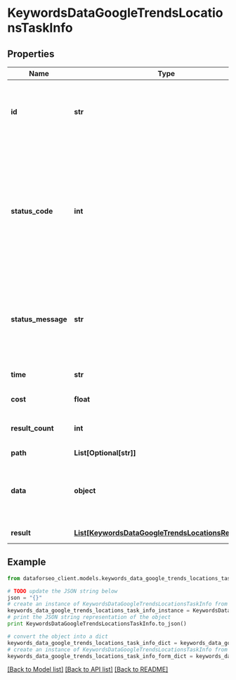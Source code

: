 # KeywordsDataGoogleTrendsLocationsTaskInfo


## Properties

Name | Type | Description | Notes
------------ | ------------- | ------------- | -------------
**id** | **str** | task identifier unique task identifier in our system in the UUID format | [optional] 
**status_code** | **int** | status code of the task generated by DataForSEO, can be within the following range: 10000-60000 you can find the full list of the response codes here | [optional] 
**status_message** | **str** | informational message of the task you can find the full list of general informational messages here | [optional] 
**time** | **str** | execution time, seconds | [optional] 
**cost** | **float** | total tasks cost, USD | [optional] 
**result_count** | **int** | number of elements in the result array | [optional] 
**path** | **List[Optional[str]]** | URL path | [optional] 
**data** | **object** | contains the same parameters that you specified in the POST request | [optional] 
**result** | [**List[KeywordsDataGoogleTrendsLocationsResultInfo]**](KeywordsDataGoogleTrendsLocationsResultInfo.md) | array of results | [optional] 

## Example

```python
from dataforseo_client.models.keywords_data_google_trends_locations_task_info import KeywordsDataGoogleTrendsLocationsTaskInfo

# TODO update the JSON string below
json = "{}"
# create an instance of KeywordsDataGoogleTrendsLocationsTaskInfo from a JSON string
keywords_data_google_trends_locations_task_info_instance = KeywordsDataGoogleTrendsLocationsTaskInfo.from_json(json)
# print the JSON string representation of the object
print KeywordsDataGoogleTrendsLocationsTaskInfo.to_json()

# convert the object into a dict
keywords_data_google_trends_locations_task_info_dict = keywords_data_google_trends_locations_task_info_instance.to_dict()
# create an instance of KeywordsDataGoogleTrendsLocationsTaskInfo from a dict
keywords_data_google_trends_locations_task_info_form_dict = keywords_data_google_trends_locations_task_info.from_dict(keywords_data_google_trends_locations_task_info_dict)
```
[[Back to Model list]](../README.md#documentation-for-models) [[Back to API list]](../README.md#documentation-for-api-endpoints) [[Back to README]](../README.md)


